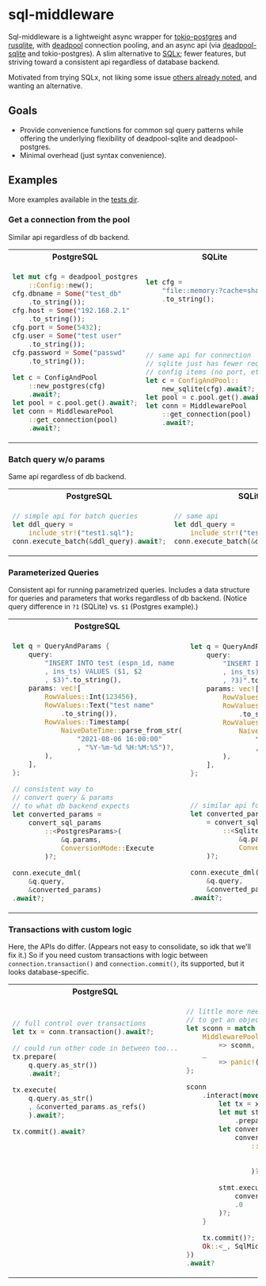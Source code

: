 # sql-middleware

Sql-middleware is a lightweight async wrapper for [tokio-postgres](https://crates.io/crates/tokio-postgres) and [rusqlite](https://crates.io/crates/rusqlite), with [deadpool](https://github.com/deadpool-rs/deadpool) connection pooling, and an async api (via [deadpool-sqlite](https://github.com/deadpool-rs/deadpool) and tokio-postgres). A slim alternative to [SQLx](https://crates.io/crates/sqlx); fewer features, but striving toward a consistent api regardless of database backend.

Motivated from trying SQLx, not liking some issue [others already noted](https://www.reddit.com/r/rust/comments/16cfcgt/seeking_advice_considering_abandoning_sqlx_after/?rdt=44192), and wanting an alternative. 

## Goals
* Provide convenience functions for common sql query patterns while offering the underlying flexibility of deadpool-sqlite and deadpool-postgres.
* Minimal overhead (just syntax convenience).

## Examples

More examples available in the [tests dir](../tests/).

### Get a connection from the pool

Similar api regardless of db backend.

<table>
<tr>
<th>
PostgreSQL
</th>
<th>
SQLite
</th>
</tr>
<tr>
<td>

```rust
let mut cfg = deadpool_postgres
    ::Config::new();
cfg.dbname = Some("test_db"
    .to_string());
cfg.host = Some("192.168.2.1"
    .to_string());
cfg.port = Some(5432);
cfg.user = Some("test user"
    .to_string());
cfg.password = Some("passwd"
    .to_string());

let c = ConfigAndPool
    ::new_postgres(cfg)
    .await?;
let pool = c.pool.get().await?;
let conn = MiddlewarePool
    ::get_connection(pool)
    .await?;

```

</td>
<td>

```rust
let cfg = 
    "file::memory:?cache=shared"
    .to_string();






// same api for connection
// sqlite just has fewer required 
// config items (no port, etc.)
let c = ConfigAndPool::
    new_sqlite(cfg).await?;
let pool = c.pool.get().await?;
let conn = MiddlewarePool
    ::get_connection(pool)
    .await?;


```

</td>
</tr>
</table>

### Batch query w/o params

Same api regardless of db backend.

<table>
<tr>
<th>
PostgreSQL
</th>
<th>
SQLite
</th>
</tr>
<tr>
<td>

```rust
// simple api for batch queries
let ddl_query =
    include_str!("test1.sql");
conn.execute_batch(&ddl_query).await?;
```

</td>
<td>

```rust
// same api
let ddl_query = 
    include_str!("test1.sql");
conn.execute_batch(&ddl_query).await?;
```

</td>
</td>
</tr>
</table>

### Parameterized Queries

Consistent api for running parametrized queries. Includes a data structure for queries and parameters that works regardless of db backend. (Notice query difference in `?1` (SQLite) vs. `$1` (Postgres example).)

<table>
<tr>
<th>
PostgreSQL
</th>
<th>
SQLite
</th>
</tr>
<tr>
<td>

```rust
let q = QueryAndParams {
    query: 
        "INSERT INTO test (espn_id, name
        , ins_ts) VALUES ($1, $2
        , $3)".to_string(),
    params: vec![
        RowValues::Int(123456),
        RowValues::Text("test name"
            .to_string()),
        RowValues::Timestamp(
            NaiveDateTime::parse_from_str(
                "2021-08-06 16:00:00"
                , "%Y-%m-%d %H:%M:%S")?,
        ),
    ],
};

// consistent way to
// convert query & params
// to what db backend expects
let converted_params = 
    convert_sql_params
        ::<PostgresParams>(
            &q.params,
            ConversionMode::Execute
        )?;

conn.execute_dml(
    &q.query, 
    &converted_params)
.await?;
```

</td>
<td>

```rust
let q = QueryAndParams {
    query: 
        "INSERT INTO test (espn_id, name
        , ins_ts) VALUES (?1, ?2
        , ?3)".to_string(),
    params: vec![
        RowValues::Int(123456),
        RowValues::Text("test name"
            .to_string()),
        RowValues::Timestamp(
            NaiveDateTime::parse_from_str(
                "2021-08-06 16:00:00"
                , "%Y-%m-%d %H:%M:%S")?,
        ),
    ],
};



// similar api for query parameters
let converted_params 
    = convert_sql_params
        ::<SqliteParamsExecute>(
            &q.params,
            ConversionMode::Execute
    )?;

conn.execute_dml(
    &q.query, 
    &converted_params)
.await?;
```

</td>
</td>
</tr>
</table>

### Transactions with custom logic

Here, the APIs do differ. (Appears not easy to consolidate, so idk that we'll fix it.) So if you need custom transactions with logic between `connection.transaction()` and `connection.commit()`, its supported, but it looks database-specific.

<table>
<tr>
<th>
PostgreSQL
</th>
<th>
SQLite
</th>
</tr>
<tr>
<td>

```rust
// full control over transactions
let tx = conn.transaction().await?;

// could run other code in between too...
tx.prepare(
    q.query.as_str())
    .await?;

tx.execute(
    q.query.as_str()
    , &converted_params.as_refs()
    ).await?;

tx.commit().await?

















```

</td>
<td>

```rust
// little more needed up-front
// to get an object with interact()
let sconn = match &conn {
    MiddlewarePoolConnection::Sqlite(sconn) 
        => sconn,
    _
        => panic!("Sqlite only demo."),
};

sconn
    .interact(move |xxx| {
        let tx = xxx.transaction()?;
        let mut stmt = tx
            .prepare(&q.query)?;
        let converted_params = 
            convert_sql_params
                ::<SqliteParamsExecute>(
                    &q.params,
                    ConversionMode::Execute
                )?;

        stmt.execute(
            converted_params
            .0
        )?;
    }

    tx.commit()?;
    Ok::<_, SqlMiddlewareDbError>(())
})
.await?
```

</td>
</tr>
</table>